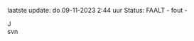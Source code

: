 laatste update: 
do 09-11-2023  2:44   uur 
Status: FAALT - fout - 
<div class="service R">J</div><div class="service R">svn</div>